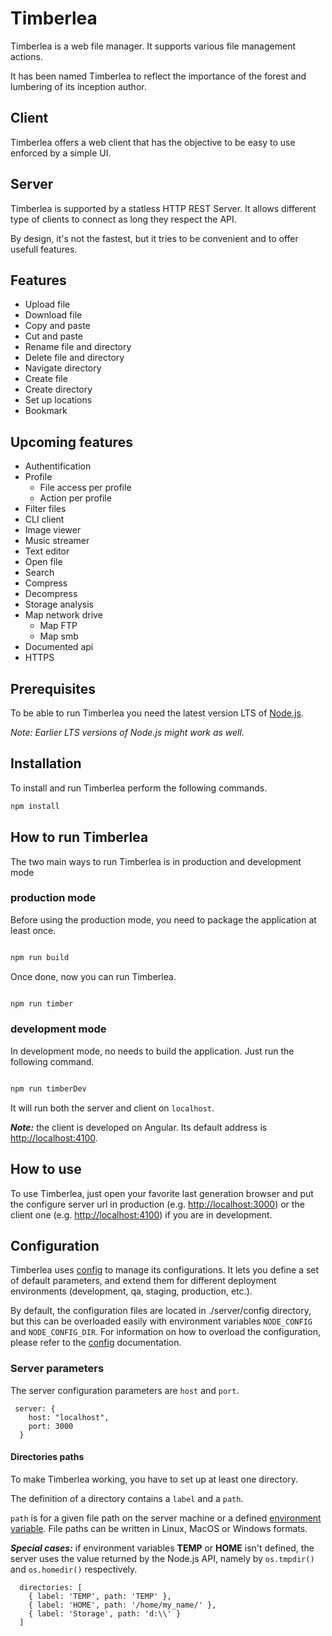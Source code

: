 # Timberlea

Timberlea is a web file manager. It supports various file management actions.

It has been named Timberlea to reflect the importance of the forest and lumbering of its inception author.

## Client

Timberlea offers a web client that has the objective to be easy to use enforced by a simple UI.

## Server

Timberlea is supported by a statless HTTP REST Server. It allows different type of clients to connect as long they respect the API.

By design, it's not the fastest, but it tries to be convenient and to offer usefull features.

## Features

* Upload file
* Download file
* Copy and paste
* Cut and paste
* Rename file and directory
* Delete file and directory
* Navigate directory
* Create file
* Create directory
* Set up locations
* Bookmark

## Upcoming features

* Authentification
* Profile
  * File access per profile
  * Action per profile
* Filter files
* CLI client
* Image viewer
* Music streamer
* Text editor
* Open file
* Search
* Compress
* Decompress
* Storage analysis
* Map network drive
  * Map FTP
  * Map smb
* Documented api
* HTTPS

## Prerequisites

To be able to run Timberlea you need the latest version LTS of [Node.js](https://nodejs.org).

_Note: Earlier LTS versions of Node.js might work as well._

## Installation

To install and run Timberlea perform the following commands.

```bash
npm install
```

## How to run Timberlea

The two main ways to run Timberlea is in production and development mode

### production mode

Before using the production mode, you need to package the application at least once.

```bash

npm run build

```

Once done, now you can run Timberlea.

```bash

npm run timber

```

### development mode

In development mode, no needs to build the application. Just run the following command.

```bash

npm run timberDev

```

It will run both the server and client on `localhost`.

**_Note:_** the client is developed on Angular. Its default address is [http://localhost:4100](http://localhost:4100).

## How to use

To use Timberlea, just open your favorite last generation browser and put the configure server url in production (e.g. [http://localhost:3000](http://localhost:3000)) or the client one (e.g. [http://localhost:4100](http://localhost:4100)) if you are in development.

## Configuration

Timberlea uses [config](https://www.npmjs.com/package/config) to manage its configurations. It lets you define a set of default parameters, and extend them for different deployment environments (development, qa, staging, production, etc.).

By default, the configuration files are located in ./server/config directory, but this can be overloaded easily with environment variables `NODE_CONFIG` and `NODE_CONFIG_DIR`. For information on how to overload the configuration, please refer to the [config](https://www.npmjs.com/package/config) documentation.

### Server parameters

The server configuration parameters are `host` and `port`.

```json5
 server: {
    host: "localhost",
    port: 3000
  }
```

#### Directories paths

To make Timberlea working, you have to set up at least one directory.

The definition of a directory contains a `label` and a `path`.

`path` is for a given file path on the server machine or a defined [environment variable](https://en.wikipedia.org/wiki/Environment_variable). File paths can be written in Linux, MacOS or Windows formats.

**_Special cases:_** if environment variables **TEMP** or **HOME** isn't defined, the server uses the value returned by the Node.js API, namely by `os.tmpdir()` and `os.homedir()` respectively.

```json5
  directories: [
    { label: 'TEMP', path: 'TEMP' },
    { label: 'HOME', path: '/home/my_name/' },
    { label: 'Storage', path: 'd:\\' }
  ]
```
